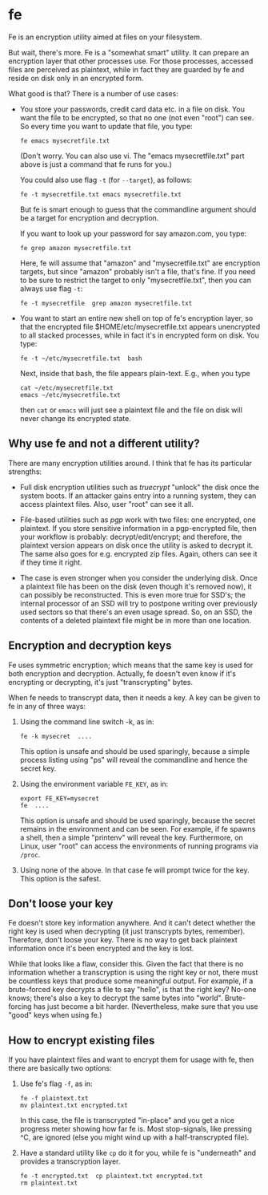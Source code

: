 # fe

Fe is an encryption utility aimed at files on your filesystem.

But wait, there's more. Fe is a "somewhat smart" utility. It can prepare an
encryption layer that other processes use. For those processes, accessed files
are perceived as plaintext, while in fact they are guarded by fe and reside on
disk only in an encrypted form.

What good is that? There is a number of use cases:

*  You store your passwords, credit card data etc. in a file on disk.  You want
   the file to be encrypted, so that no one (not even "root") can see. So every
   time you want to update that file, you type:

   ```shell
   fe emacs mysecretfile.txt
   ```

   (Don't worry. You can also use vi. The "emacs mysecretfile.txt" part above is
   just a command that fe runs for you.)

   You could also use flag `-t` (for `--target`), as follows:

   ```shell
   fe -t mysecretfile.txt emacs mysecretfile.txt
   ```

   But fe is smart enough to guess that the commandline argument should be a
   target for encryption and decryption.

   If you want to look up your password for say amazon.com, you type:

   ```shell
   fe grep amazon mysecretfile.txt
   ```

   Here, fe will assume that "amazon" and "mysecretfile.txt" are encryption
   targets, but since "amazon" probably isn't a file, that's fine. If you need
   to be sure to restrict the target to only "mysecretfile.txt", then you can
   always use flag `-t`:

   ```shell
   fe -t mysecretfile  grep amazon mysecretfile.txt
   ```

*  You want to start an entire new shell on top of fe's encryption layer, so
   that the encrypted file $HOME/etc/mysecretfile.txt appears unencrypted to all
   stacked processes, while in fact it's in encrypted form on disk. You type:

   ```shell
   fe -t ~/etc/mysecretfile.txt  bash
   ```

   Next, inside that bash, the file appears plain-text. E.g., when you type

   ```shell
   cat ~/etc/mysecretfile.txt
   emacs ~/etc/mysecretfile.txt
   ```

   then `cat` or `emacs` will just see a plaintext file and the file on disk
   will never change its encrypted state.

## Why use fe and not a different utility?

There are many encryption utilities around. I think that fe has its
particular strengths:

*  Full disk encryption utilities such as *truecrypt* "unlock" the disk once the
   system boots. If an attacker gains entry into a running system, they can
   access plaintext files. Also, user "root" can see it all.

*  File-based utilities such as *pgp* work with two files: one encrypted, one
   plaintext. If you store sensitive information in a pgp-encrypted file, then
   your workflow is probably: decrypt/edit/encrypt; and therefore, the plaintext
   version appears on disk once the utility is asked to decrypt it. The same
   also goes for e.g. encrypted zip files. Again, others can see it if they time
   it right.

*  The case is even stronger when you consider the underlying disk.  Once a
   plaintext file has been on the disk (even though it's removed now), it can
   possibly be reconstructed. This is even more true for SSD's; the internal
   processor of an SSD will try to postpone writing over previously used sectors
   so that there's an even usage spread.  So, on an SSD, the contents of a
   deleted plaintext file might be in more than one location.

## Encryption and decryption keys

Fe uses symmetric encryption; which means that the same key is used for both
encryption and decryption. Actually, fe doesn't even know if it's encrypting or
decrypting, it's just "transcrypting" bytes.

When fe needs to transcrypt data, then it needs a key. A key can be given to fe
in any of three ways:

1. Using the command line switch -k, as in:
 
   ```shell
   fe -k mysecret  ....
   ```
   
   This option is unsafe and should be used sparingly, because a simple process
   listing using "ps" will reveal the commandline and hence the secret key.

1. Using the environment variable `FE_KEY`, as in:

   ```shell
   export FE_KEY=mysecret
   fe  ....
   ```
   
   This option is unsafe and should be used sparingly, because the secret
   remains in the environment and can be seen. For example, if fe spawns a
   shell, then a simple "printenv" will reveal the key.  Furthermore, on Linux,
   user "root" can access the environments of running programs via `/proc`.

1.  Using none of the above. In that case fe will prompt twice for the key.
    This option is the safest.

## Don't loose your key

Fe doesn't store key information anywhere. And it can't detect whether the right
key is used when decrypting (it just transcrypts bytes, remember). Therefore,
don't loose your key. There is no way to get back plaintext information once
it's been encrypted and the key is lost.

While that looks like a flaw, consider this. Given the fact that there is no
information whether a transcryption is using the right key or not, there must be
countless keys that produce some meaningful output.  For example, if a
brute-forced key decrypts a file to say "hello", is that the right key? No-one
knows; there's also a key to decrypt the same bytes into "world". Brute-forcing
has just become a bit harder.  (Nevertheless, make sure that you use "good" keys
when using fe.)

## How to encrypt existing files

If you have plaintext files and want to encrypt them for usage with fe, then
there are basically two options:

1. Use fe's flag `-f`, as in:

   ```shell
   fe -f plaintext.txt
   mv plaintext.txt encrypted.txt
   ```
   
   In this case, the file is transcrypted "in-place" and you get a nice progress
   meter showing how far fe is. Most stop-signals, like pressing ^C, are ignored
   (else you might wind up with a half-transcrypted file).

1. Have a standard utility like `cp` do it for you, while fe is "underneath"
   and provides a transcryption layer.
   
   ```shell
   fe -t encrypted.txt  cp plaintext.txt encrypted.txt
   rm plaintext.txt
   ```
